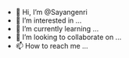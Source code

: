 - 👋 Hi, I’m @Sayangenri
- 👀 I’m interested in ...
- 🌱 I’m currently learning ...
- 💞️ I’m looking to collaborate on ...
- 📫 How to reach me ...

<!---
Sayangenri/Sayangenri is a ✨ special ✨ repository because its `README.md` (this file) appears on your GitHub profile.
You can click the Preview link to take a look at your changes.
--->

